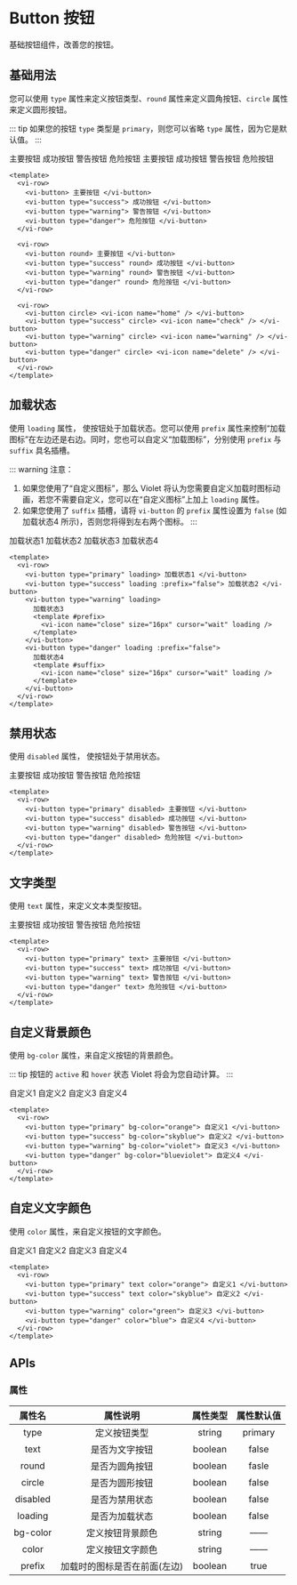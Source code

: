 # Button 按钮

基础按钮组件，改善您的按钮。

## 基础用法

您可以使用 `type` 属性来定义按钮类型、`round` 属性来定义圆角按钮、`circle` 属性来定义圆形按钮。

::: tip
如果您的按钮 `type` 类型是 `primary`，则您可以省略 `type` 属性，因为它是默认值。
:::

<div class="examples">
  <vi-row>
    <vi-button> 主要按钮 </vi-button>
    <vi-button type="success"> 成功按钮 </vi-button>
    <vi-button type="warning"> 警告按钮 </vi-button>
    <vi-button type="danger"> 危险按钮 </vi-button>
  </vi-row>

  <vi-row>
    <vi-button round> 主要按钮 </vi-button>
    <vi-button type="success" round> 成功按钮 </vi-button>
    <vi-button type="warning" round> 警告按钮 </vi-button>
    <vi-button type="danger" round> 危险按钮 </vi-button>
  </vi-row>

  <vi-row>
    <vi-button circle> <vi-icon name="home" /> </vi-button>
    <vi-button type="success" circle> <vi-icon name="check" /> </vi-button>
    <vi-button type="warning" circle> <vi-icon name="warning" /> </vi-button>
    <vi-button type="danger" circle> <vi-icon name="delete" /> </vi-button>
  </vi-row>
</div>

```vue
<template>
  <vi-row>
    <vi-button> 主要按钮 </vi-button>
    <vi-button type="success"> 成功按钮 </vi-button>
    <vi-button type="warning"> 警告按钮 </vi-button>
    <vi-button type="danger"> 危险按钮 </vi-button>
  </vi-row>

  <vi-row>
    <vi-button round> 主要按钮 </vi-button>
    <vi-button type="success" round> 成功按钮 </vi-button>
    <vi-button type="warning" round> 警告按钮 </vi-button>
    <vi-button type="danger" round> 危险按钮 </vi-button>
  </vi-row>

  <vi-row>
    <vi-button circle> <vi-icon name="home" /> </vi-button>
    <vi-button type="success" circle> <vi-icon name="check" /> </vi-button>
    <vi-button type="warning" circle> <vi-icon name="warning" /> </vi-button>
    <vi-button type="danger" circle> <vi-icon name="delete" /> </vi-button>
  </vi-row>
</template>
```

## 加载状态

使用 `loading` 属性， 使按钮处于加载状态。您可以使用 `prefix` 属性来控制“加载图标”在左边还是右边。同时，您也可以自定义“加载图标”，分别使用 `prefix` 与 `suffix` 具名插槽。

::: warning
注意：
  1. 如果您使用了“自定义图标”，那么 Violet 将认为您需要自定义加载时图标动画，若您不需要自定义，您可以在“自定义图标”上加上 `loading` 属性。
  2. 如果您使用了 `suffix` 插槽，请将 `vi-button` 的 `prefix` 属性设置为 `false` (如 加载状态4 所示)，否则您将得到左右两个图标。
:::

<div class="examples">
  <vi-row>
    <vi-button type="primary" loading> 加载状态1 </vi-button>
    <vi-button type="success" loading :prefix="false"> 加载状态2 </vi-button>
    <vi-button type="warning" loading> 
      加载状态3 
      <template #prefix>
        <vi-icon name="close" size="16px" cursor="wait" loading />
      </template>
    </vi-button>
    <vi-button type="danger" loading :prefix="false">
      加载状态4 
      <template #suffix>
        <vi-icon name="close" size="16px" cursor="wait" loading />
      </template>
    </vi-button>
  </vi-row>
</div>

```vue
<template>
  <vi-row>
    <vi-button type="primary" loading> 加载状态1 </vi-button>
    <vi-button type="success" loading :prefix="false"> 加载状态2 </vi-button>
    <vi-button type="warning" loading> 
      加载状态3 
      <template #prefix>
        <vi-icon name="close" size="16px" cursor="wait" loading />
      </template>
    </vi-button>
    <vi-button type="danger" loading :prefix="false">
      加载状态4 
      <template #suffix>
        <vi-icon name="close" size="16px" cursor="wait" loading />
      </template>
    </vi-button>
  </vi-row>
</template>
```

## 禁用状态

使用 `disabled` 属性， 使按钮处于禁用状态。

<div class="examples">
  <vi-row>
    <vi-button type="primary" disabled> 主要按钮 </vi-button>
    <vi-button type="success" disabled> 成功按钮 </vi-button>
    <vi-button type="warning" disabled> 警告按钮 </vi-button>
    <vi-button type="danger" disabled> 危险按钮 </vi-button>
  </vi-row>
</div>

```vue
<template>
  <vi-row>
    <vi-button type="primary" disabled> 主要按钮 </vi-button>
    <vi-button type="success" disabled> 成功按钮 </vi-button>
    <vi-button type="warning" disabled> 警告按钮 </vi-button>
    <vi-button type="danger" disabled> 危险按钮 </vi-button>
  </vi-row>
</template>
```

## 文字类型

使用 `text` 属性，来定义文本类型按钮。

<div class="examples">
  <vi-row>
    <vi-button type="primary" text> 主要按钮 </vi-button>
    <vi-button type="success" text> 成功按钮 </vi-button>
    <vi-button type="warning" text> 警告按钮 </vi-button>
    <vi-button type="danger" text> 危险按钮 </vi-button>
  </vi-row>
</div>

```vue
<template>
  <vi-row>
    <vi-button type="primary" text> 主要按钮 </vi-button>
    <vi-button type="success" text> 成功按钮 </vi-button>
    <vi-button type="warning" text> 警告按钮 </vi-button>
    <vi-button type="danger" text> 危险按钮 </vi-button>
  </vi-row>
</template>
```

## 自定义背景颜色

使用 `bg-color` 属性，来自定义按钮的背景颜色。

::: tip
按钮的 `active` 和 `hover` 状态 Violet 将会为您自动计算。
:::

<div class="examples">
  <vi-row>
    <vi-button type="primary" bg-color="orange"> 自定义1 </vi-button>
    <vi-button type="success" bg-color="skyblue"> 自定义2 </vi-button>
    <vi-button type="warning" bg-color="violet"> 自定义3 </vi-button>
    <vi-button type="danger" bg-color="blueviolet"> 自定义4 </vi-button>
  </vi-row>
</div>

```vue
<template>
  <vi-row>
    <vi-button type="primary" bg-color="orange"> 自定义1 </vi-button>
    <vi-button type="success" bg-color="skyblue"> 自定义2 </vi-button>
    <vi-button type="warning" bg-color="violet"> 自定义3 </vi-button>
    <vi-button type="danger" bg-color="blueviolet"> 自定义4 </vi-button>
  </vi-row>
</template>
```

## 自定义文字颜色

使用 `color` 属性，来自定义按钮的文字颜色。

<div class="examples">
  <vi-row>
    <vi-button type="primary" text color="orange"> 自定义1 </vi-button>
    <vi-button type="success" text color="skyblue"> 自定义2 </vi-button>
    <vi-button type="warning" color="green"> 自定义3 </vi-button>
    <vi-button type="danger" color="blue"> 自定义4 </vi-button>
  </vi-row>
</div>

```vue
<template>
  <vi-row>
    <vi-button type="primary" text color="orange"> 自定义1 </vi-button>
    <vi-button type="success" text color="skyblue"> 自定义2 </vi-button>
    <vi-button type="warning" color="green"> 自定义3 </vi-button>
    <vi-button type="danger" color="blue"> 自定义4 </vi-button>
  </vi-row>
</template>
```

## APIs

### 属性

| 属性名 | 属性说明 | 属性类型 | 属性默认值 |
| :---: | :---: | :---: | :---: |
| type | 定义按钮类型 | string | primary |
| text | 是否为文字按钮 | boolean | false |
| round | 是否为圆角按钮 | boolean | fasle |
| circle | 是否为圆形按钮 | boolean | false |
| disabled | 是否为禁用状态 | boolean | false |
| loading | 是否为加载状态 | boolean | false |
| bg-color | 定义按钮背景颜色 | string | —— |
| color | 定义按钮文字颜色 | string | —— |
| prefix | 加载时的图标是否在前面(左边) | boolean | true |
